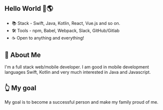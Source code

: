 <!-- ![Banner Image](https://github.com/dev2833/dev2833/blob/main/Images/banner2.png) -->
<!-- ![Banner Image](https://github.com/dev2833/dev2833/blob/master/Images/banner2.png) -->

## Hello World 👋🌎

<!-- [![Dev's github stats](https://github-readme-stats.vercel.app/api?username=dev2833&hide=stars,contribs,issues&show_icons=true&bg_color=f4f7f7&title_color=65c0ba&icon_color=ffbd39&text_color=216583)](https://github.com/dev2833) -->

<!-- [![Top Langs](https://github-readme-stats.vercel.app/api/top-langs/?username=dev2833&layout=compact&bg_color=f4f7f7&title_color=65c0ba)](https://github.com/dev2833) -->


- 📚 Stack - Swift, Java, Kotlin, React, Vue.js and so on.
- 🛠 Tools -  npm, Babel, Webpack, Slack, GitHub/Gitlab
- ☕ Open to anything and everything!

## 💬 About Me

I'm a full stack web/mobile developer. I am good in mobile development languages Swift, Kotlin and very much interested in Java and Javascript.

## 👆 My goal

My goal is to become a successful person and make my family proud of me.

<!-- ## 📫 Let's connect! -->

<!-- ## 📄 My Articles -->

